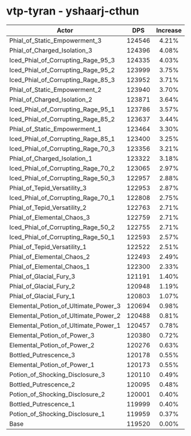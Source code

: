 # vtp-tyran - yshaarj-cthun
| Actor | DPS | Increase |
|---|:---:|:---:|
|Phial_of_Static_Empowerment_3|124546|4.21%|
|Phial_of_Charged_Isolation_3|124396|4.08%|
|Iced_Phial_of_Corrupting_Rage_95_3|124335|4.03%|
|Iced_Phial_of_Corrupting_Rage_95_2|123999|3.75%|
|Iced_Phial_of_Corrupting_Rage_85_3|123952|3.71%|
|Phial_of_Static_Empowerment_2|123940|3.70%|
|Phial_of_Charged_Isolation_2|123871|3.64%|
|Iced_Phial_of_Corrupting_Rage_95_1|123786|3.57%|
|Iced_Phial_of_Corrupting_Rage_85_2|123637|3.44%|
|Phial_of_Static_Empowerment_1|123464|3.30%|
|Iced_Phial_of_Corrupting_Rage_85_1|123400|3.25%|
|Iced_Phial_of_Corrupting_Rage_70_3|123356|3.21%|
|Phial_of_Charged_Isolation_1|123322|3.18%|
|Iced_Phial_of_Corrupting_Rage_70_2|123065|2.97%|
|Iced_Phial_of_Corrupting_Rage_50_3|122957|2.88%|
|Phial_of_Tepid_Versatility_3|122953|2.87%|
|Iced_Phial_of_Corrupting_Rage_70_1|122808|2.75%|
|Phial_of_Tepid_Versatility_2|122763|2.71%|
|Phial_of_Elemental_Chaos_3|122759|2.71%|
|Iced_Phial_of_Corrupting_Rage_50_2|122755|2.71%|
|Iced_Phial_of_Corrupting_Rage_50_1|122593|2.57%|
|Phial_of_Tepid_Versatility_1|122522|2.51%|
|Phial_of_Elemental_Chaos_2|122493|2.49%|
|Phial_of_Elemental_Chaos_1|122300|2.33%|
|Phial_of_Glacial_Fury_3|121191|1.40%|
|Phial_of_Glacial_Fury_2|120948|1.19%|
|Phial_of_Glacial_Fury_1|120803|1.07%|
|Elemental_Potion_of_Ultimate_Power_3|120694|0.98%|
|Elemental_Potion_of_Ultimate_Power_2|120488|0.81%|
|Elemental_Potion_of_Ultimate_Power_1|120457|0.78%|
|Elemental_Potion_of_Power_3|120380|0.72%|
|Elemental_Potion_of_Power_2|120276|0.63%|
|Bottled_Putrescence_3|120178|0.55%|
|Elemental_Potion_of_Power_1|120173|0.55%|
|Potion_of_Shocking_Disclosure_3|120110|0.49%|
|Bottled_Putrescence_2|120095|0.48%|
|Potion_of_Shocking_Disclosure_2|120001|0.40%|
|Bottled_Putrescence_1|119999|0.40%|
|Potion_of_Shocking_Disclosure_1|119959|0.37%|
|Base|119520|0.00%|
